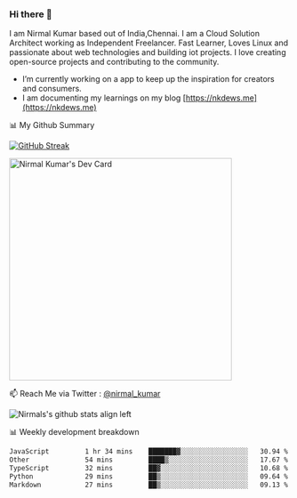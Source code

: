 ### Hi there 👋

 I am Nirmal Kumar based out of India,Chennai. I am a Cloud Solution Architect working as Independent Freelancer. Fast Learner, Loves Linux and passionate about web technologies and building iot projects. I love creating open-source projects and contributing to the community.

- I’m currently working on a app to keep up the inspiration for creators and consumers.
- I am documenting my learnings on my blog [https://nkdews.me](https://nkdews.me)


📊 My Github Summary

[![GitHub Streak](https://github-readme-streak-stats.herokuapp.com?user=nk-gears&theme=dark&hide_border=true&date_format=M%20j%5B%2C%20Y%5D)](https://git.io/streak-stats)

<a href="https://app.daily.dev/nirmal_kumar"><img src="https://api.daily.dev/devcards/a16cfcf02d384b16b41de71ce4d1d811.png?r=8ve" width="400" alt="Nirmal Kumar's Dev Card"/></a>

📫 Reach Me via  Twitter : [@nirmal_kumar](https://twitter.com/nirmal_kumar)

![Nirmals's github stats align left](https://github-readme-stats.vercel.app/api?username=nk-gears&show_icons=true)


📊 Weekly development breakdown

<!--START_SECTION:waka-->

```txt
JavaScript         1 hr 34 mins    ███████▓░░░░░░░░░░░░░░░░░   30.94 %
Other              54 mins         ████▒░░░░░░░░░░░░░░░░░░░░   17.67 %
TypeScript         32 mins         ██▓░░░░░░░░░░░░░░░░░░░░░░   10.68 %
Python             29 mins         ██▒░░░░░░░░░░░░░░░░░░░░░░   09.64 %
Markdown           27 mins         ██▒░░░░░░░░░░░░░░░░░░░░░░   09.13 %
```

<!--END_SECTION:waka-->


